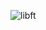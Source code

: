 ![libft](https://raw.githubusercontent.com/romaniyazov/libft/master/readme_assets/readme_title.png)
